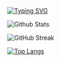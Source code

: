 [![Typing SVG](https://readme-typing-svg.herokuapp.com?font=Fira+Code&weight=500&size=23&pause=1000&color=EE1500&background=191CFF00&width=950&lines=If+God+can+make+natural+life%2C+man+can+make+artificial+intelligence)](https://git.io/typing-svg)

![Github Stats](https://github-readme-stats.vercel.app/api?username=chadlikouider&show_icons=true&hide_border=true&hide=contribs,prs&count_private=true&theme=dracula)

![GitHub Streak](http://github-readme-streak-stats.herokuapp.com?user=chadlikouider&theme=neon-dark&hide_border=true)

[![Top Langs](https://github-readme-stats.vercel.app/api/top-langs/?username=chadlikouider)](https://github.com/anuraghazra/github-readme-stats)
